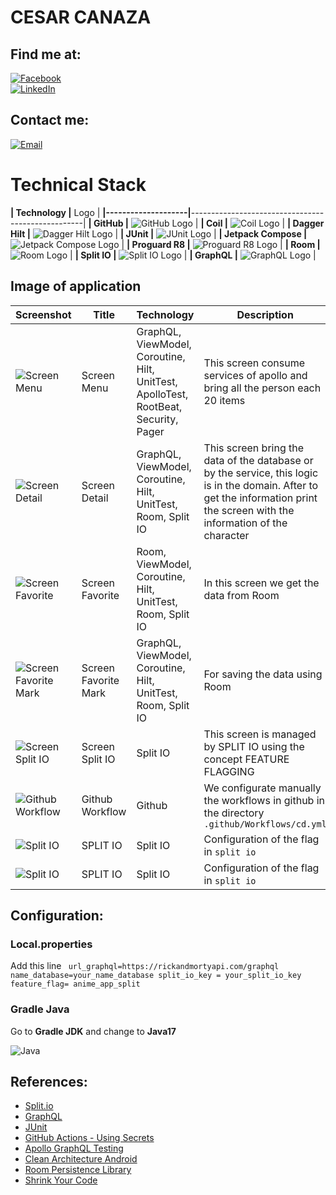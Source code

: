 # CESAR CANAZA
## Find me at:
[![Facebook](https://img.shields.io/badge/Facebook-%231877F2.svg?style=for-the-badge&logo=Facebook&logoColor=white&labelColor=101010)](https://www.facebook.com/cesar.willy.mamani.canaza)
</br>
[![LinkedIn](https://img.shields.io/badge/linkedin-%230077B5.svg?style=for-the-badge&logo=linkedin&logoColor=white&labelColor=101010)](https://www.linkedin.com/in/cesarwillymc)
## Contact me:
[![Email](https://img.shields.io/badge/Gmail-D14836?style=for-the-badge&logo=gmail&logoColor=white&labelColor=101010)](mailto:cesarwilly.mc@gmail.com)

# Technical Stack

**| Technology         |** Logo                                              |
**|--------------------|**---------------------------------------------------|
**| GitHub             |** ![GitHub Logo](image/icons/github.png)            |
**| Coil               |** ![Coil Logo](image/icons/coil_android.svg)        |
**| Dagger Hilt        |** ![Dagger Hilt Logo](image/icons/hilt_dagger.jpeg) |
**| JUnit              |** ![JUnit Logo](image/icons/Junit.png)              |
**| Jetpack Compose    |** ![Jetpack Compose Logo](image/icons/jetpack.png)  |
**| Proguard R8        |** ![Proguard R8 Logo](image/icons/proguard.png)     |
**| Room               |** ![Room Logo](image/icons/room_android.jpeg)       |
**| Split IO           |** ![Split IO Logo](image/icons/split_io.png)        |
**| GraphQL            |** ![GraphQL Logo](image/icons/graphql.png)          |

## Image of application
| Screenshot                                               | Title                | Technology                                                                           | Description                                                                                                                                                                    |
|----------------------------------------------------------|----------------------|--------------------------------------------------------------------------------------|--------------------------------------------------------------------------------------------------------------------------------------------------------------------------------|
| ![Screen Menu](image/screen_menu.jpeg)                   | Screen Menu          | GraphQL, ViewModel, Coroutine, Hilt, UnitTest, ApolloTest, RootBeat, Security, Pager | This screen consume services of apollo  and bring all the person each 20 items                                                                                                 |
| ![Screen Detail](image/screen_detail.jpeg)               | Screen Detail        | GraphQL, ViewModel, Coroutine, Hilt, UnitTest, Room, Split IO                        | This screen bring the data of the database or by the service, this logic is in the domain. After to get the information print the screen with the information of the character |
| ![Screen Favorite](image/screen_favorite.jpeg)           | Screen Favorite      | Room, ViewModel, Coroutine, Hilt, UnitTest, Room, Split IO                           | In this screen we get the data from Room                                                                                                                                       |
| ![Screen Favorite Mark](image/screen_favorite_mark.jpeg) | Screen Favorite Mark | GraphQL, ViewModel, Coroutine, Hilt, UnitTest, Room, Split IO                        | For saving the data using Room                                                                                                                                                 |
| ![Screen Split IO](image/screen_split_io.jpeg)           | Screen Split IO      | Split IO        | This screen is managed by SPLIT IO using the concept FEATURE FLAGGING                                                                                                          |
| ![Github Workflow](image/github_workflow.png)            | Github Workflow      | Github         | We configurate manually the workflows in github in the directory     `.github/Workflows/cd.yml `                                                                               |
| ![Split IO](image/split_io.png)                          | SPLIT IO             | Split IO  | Configuration of the flag in `split io`   |
| ![Split IO](image/split_limit_trafic.png)                | SPLIT IO             | Split IO  | Configuration of the flag in `split io`   |

## Configuration: 

### Local.properties
Add  this line
`
url_graphql=https://rickandmortyapi.com/graphql
name_database=your_name_database
split_io_key = your_split_io_key
feature_flag= anime_app_split`

### Gradle Java

Go to **Gradle JDK** and change to **Java17**

![Java](image/gradle_j17.png)  

## References:

- [Split.io](https://www.split.io/)
- [GraphQL](https://graphql.org/code/#java-kotlin)
- [JUnit](https://junit.org/junit4/)
- [GitHub Actions - Using Secrets](https://docs.github.com/en/actions/security-guides/using-secrets-in-github-actions)
- [Apollo GraphQL Testing](https://www.apollographql.com/docs/kotlin/testing/overview/)
- [Clean Architecture Android](https://antonioleiva.com/clean-architecture-android/)
- [Room Persistence Library](https://developer.android.com/training/data-storage/room)
- [Shrink Your Code](https://developer.android.com/build/shrink-code)




